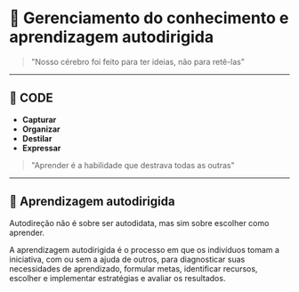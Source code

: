 # 🧠 Gerenciamento do conhecimento e aprendizagem autodirigida

> "Nosso cérebro foi feito para ter ideias, não para retê-las"

---

## 📌 CODE

- **Capturar**  
- **Organizar**  
- **Destilar**  
- **Expressar**

> "Aprender é a habilidade que destrava todas as outras"

---

## 🚀 Aprendizagem autodirigida

Autodireção não é sobre ser autodidata, mas sim sobre escolher como aprender.

A aprendizagem autodirigida é o processo em que os indivíduos tomam a iniciativa, com ou sem a ajuda de outros, para diagnosticar suas necessidades de aprendizado, formular metas, identificar recursos, escolher e implementar estratégias e avaliar os resultados.
